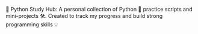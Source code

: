 🐍 Python Study Hub: 
A personal collection of Python 🧠 practice scripts and mini-projects 🛠️. Created to track my progress and build strong programming skills 💡
